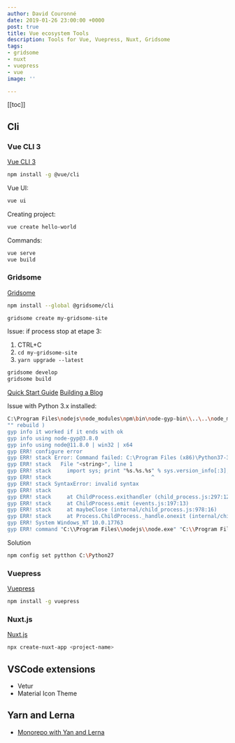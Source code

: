 ```yaml
---
author: David Couronné
date: 2019-01-26 23:00:00 +0000
post: true
title: Vue ecosystem Tools
description: Tools for Vue, Vuepress, Nuxt, Gridsome
tags:
- gridsome
- nuxt
- vuepress
- vue
image: ''

---
```

[[toc]]

## Cli

### Vue CLI 3
[Vue CLI 3](https://cli.vuejs.org/)

```bash
npm install -g @vue/cli
```

Vue UI:

```bash
vue ui
```

Creating project:
```bash
vue create hello-world
```

Commands: 
```bash
vue serve
vue build
```

### Gridsome

[Gridsome](https://gridsome.org/docs/)

```bash
npm install --global @gridsome/cli
```

```bash
gridsome create my-gridsome-site
```

Issue: if process stop at etape 3:
1. CTRL+C
2. `cd my-gridsome-site`
3. `yarn upgrade --latest`




```bash
gridsome develop
gridsome build
```

[Quick Start Guide](https://lobotuerto.com/blog/quickstart-guide-for-a-new-gridsome-project/)
[Building a Blog](https://alligator.io/vuejs/gridsome-list-posts/)


Issue with Python 3.x installed:
``` bash
C:\Program Files\nodejs\node_modules\npm\bin\node-gyp-bin\\..\..\node_modules\node-gyp\bin\node-gyp.js" rebuild )  else (node
"" rebuild )
gyp info it worked if it ends with ok
gyp info using node-gyp@3.8.0
gyp info using node@11.8.0 | win32 | x64
gyp ERR! configure error
gyp ERR! stack Error: Command failed: C:\Program Files (x86)\Python37-32\python.EXE -c import sys; print "%s.%s.%s" % sys.version_info[:3];
gyp ERR! stack   File "<string>", line 1
gyp ERR! stack     import sys; print "%s.%s.%s" % sys.version_info[:3];
gyp ERR! stack                                ^
gyp ERR! stack SyntaxError: invalid syntax
gyp ERR! stack
gyp ERR! stack     at ChildProcess.exithandler (child_process.js:297:12)
gyp ERR! stack     at ChildProcess.emit (events.js:197:13)
gyp ERR! stack     at maybeClose (internal/child_process.js:978:16)
gyp ERR! stack     at Process.ChildProcess._handle.onexit (internal/child_process.js:265:5)
gyp ERR! System Windows_NT 10.0.17763
gyp ERR! command "C:\\Program Files\\nodejs\\node.exe" "C:\\Program Files\\nodejs\\node_modules\\npm\\node_modules\\node-gyp\\bin\\node-gyp.js" "rebuild"
```

Solution

```bash
npm config set pytthon C:\Python27
```

### Vuepress

[Vuepress](https://vuepress.vuejs.org/)

```bash
npm install -g vuepress
```

### Nuxt.js

[Nuxt.js](https://nuxtjs.org/guide/installation)

``` bash
npx create-nuxt-app <project-name>
```

## VSCode extensions

+ Vetur
+ Material Icon Theme

## Yarn and Lerna

+ [Monorepo with Yan and Lerna](https://medium.com/trabe/monorepo-setup-with-lerna-and-yarn-workspaces-5d747d7c0e91)